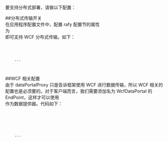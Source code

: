 ﻿要支持分布式部署，请做以下配置：  

##分布式传输开关  
在应用程序配置文件中，配置 rafy 配置节的属性  
为  
即可支持 WCF 分布式传输。如下：  
<pre><code class="cs">  
<configuration>
    <rafy dataPortalProxy="Rafy.Domain.DataPortalClient.WcfProxy, Rafy.Domain">
    ...
    </rafy>
</configuration>  
</code></pre>  

##WCF 相关配置  
由于 dataPortalProxy 只是告诉框架使用 WCF 进行数据传输，所以 WCF 相关的配置也是必须要的。对于客户端而言，我们需要添加名为 WcfDataPortal 的 EndPoint，这样才可以使用  
作为数据提供器。代码如下：  
<pre><code class="cs">  
<system.serviceModel>
    <client>
        <endpoint name="WcfDataPortal" address="http://localhost.:8000/RafyServer.svc/Binary" 
                    binding="customBinding" bindingConfiguration="compactBindingConfig"
                    behaviorConfiguration="enableRemotingBinarySerialization" 
                    contract="Rafy.Server.Hosts.IWcfPortal"/>
    </client>
    ...
</system.serviceModel>  
</code></pre>  
